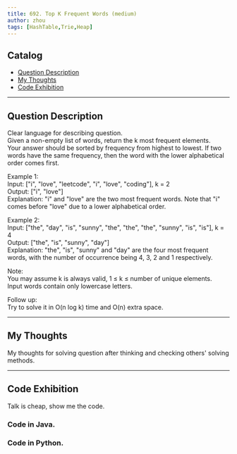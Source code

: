 ```yaml
---
title: 692. Top K Frequent Words (medium)                  
author: zhou      
tags: [HashTable,Trie,Heap]          
---
```


       

## Catalog  
+ [Question Description](#partI)
+ [My Thoughts](#partII)
+ [Code Exhibition](#partIII)

----------------------------------

## Question Description
Clear language for describing question.    
Given a non-empty list of words, return the k most frequent elements.      
Your answer should be sorted by frequency from highest to lowest. If two words have the same frequency, then the word with the lower alphabetical order comes first.     

Example 1:    
Input: ["i", "love", "leetcode", "i", "love", "coding"], k = 2    
Output: ["i", "love"]     
Explanation: "i" and "love" are the two most frequent words. Note that "i" comes before "love" due to a lower alphabetical order.      

Example 2:     
Input: ["the", "day", "is", "sunny", "the", "the", "the", "sunny", "is", "is"], k = 4    
Output: ["the", "is", "sunny", "day"]    
Explanation: "the", "is", "sunny" and "day" are the four most frequent words, with the number of occurrence being 4, 3, 2 and 1 respectively.      

Note:     
You may assume k is always valid, 1 ≤ k ≤ number of unique elements.    
Input words contain only lowercase letters.     

Follow up:    
Try to solve it in O(n log k) time and O(n) extra space.     


----------------------------------

## My Thoughts
My thoughts for solving question after thinking and checking others' solving methods.        








----------------------------------

## Code Exhibition
Talk is cheap, show me the code.    
### Code in Java.     



### Code in Python.   




